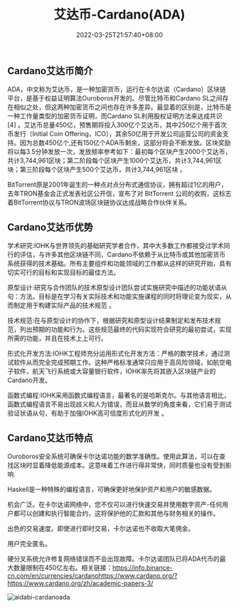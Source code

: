 ﻿---
weight: 
title: "艾达币-Cardano(ADA)"
description: "加密货币ADA是卡尔达诺（Cardano）协议的所属货币，卡尔达诺可用于发送和接收数字资金"
date: 2022-03-25T21:57:40+08:00
lastmod: 2022-7-15T15:58:21+08:00
draft: false
authors: ["DongShanQing"]
featuredImage: "aidabi-cardanoada.webp"
link: "https://cardano-cn.com/"
tags: ["数字代币","艾达币-Cardano(ADA)"]
categories: ["navigation"]
navigation: ["数字代币"]
lightgallery: true
toc: true
pinned: false
recommend: false
recommend1: false
---
## Cardano艾达币简介

ADA，中文称为艾达币，是一种加密货币，运行在卡尔达诺（Cardano）区块链平台，是基于权益证明算法Ouroboros开发的。尽管比特币和Cardano SL之间存在相似之处，但这两种加密货币之间也存在许多差异。最显着的区别是，比特币是一种工作量类型的加密货币证明，而Cardano SL利用股权证明方法来达成共识 [4] 。艾达币总量450亿，预售期将投入300亿个艾达币，其中250亿个用于首次币发行（Initial Coin Offering，ICO），其余50亿用于开发公司运营公司的资金支持。因为总数450亿个,还有150亿个ADA币剩余，这部分将会不断发放。区块奖励将以每3.5分钟发放一次，发放频率参考如下：最初每个区块产生2000个艾达币，共计3,744,961区块；第二阶段每个区块产生1000个艾达币，共计3,744,961区块；第三阶段每个区块产生500个艾达币，共计3,744,961区块 。

BitTorrent原是2001年诞生的一种点对点分布式通信协议，拥有超过1亿的用户，去年TRON基金会正式发表社区公开信，宣布了对 BitTorrent 公司的收购，这标志着BitTorrent协议与TRON波场区块链协议达成战略合作伙伴关系。

## Cardano艾达币优势

学术研究:IOHK与世界领先的基础研究学者合作，其中大多数工作都接受过学术同行的评估，与许多其他区块链不同，Cardano不依赖于从比特币或其他加密货币系统获得的技术基础。所有主要组件和功能领域的工作都从这样的研究开始，具有切实可行的目标和实现目标的最佳方法。

原型设计:研究与合作团队的技术原型设计团队尝试实施研究中描述的功能状语从句：方法。目标是在学习有关实际技术和功能实施课程的同时将理论变为现实，从而制定用于构建实际产品的技术规范 。

技术规范:在与原型设计的协作下，根据研究和原型设计结果制定和发布技术规范，列出预期的功能和行为。这些规范最终的代码实现符合研究的最初尝试，实现所需的功能，并且在技术上上可行。

形式化开发方法:IOHK工程师充分运用形式化开发方法：严格的数学技术，通过测试软件从而完全完成预期工作。这种严格标准通常只应用于高风险领域，如航空电子软件，航天飞行系统或大容量银行软件，IOHK率先将其嵌入区块链产业的Cardano开发。

函数式编程:IOHK采用函数式编程语言，最著名的是哈斯克尔。与其他语言相比，函数式编程语言不易出现歧义和人为错误，而且从数学的角度来看，它们易于测试验证状语从句，有助于加强IOHK高可信度形式化的开发 。

## Cardano艾达币特点

Ouroboros安全系统可确保卡尔达诺功能的数学准确性。使用此算法，可以在查找区块时显着降低能源成本。这意味着工作进行得非常快，同时质量也没有受到影响.

Haskell是一种特殊的编程语言，可确保更好地保护资产和用户的敏感数据。

机会广泛。在卡尔达诺网络中，您不仅可以进行快速交易并使用数字资产-任何用户都可以创建和执行智能合约，这将保护他的汇款和其他与财务相关的操作。

出色的交易速度。即使进行即时交易，卡尔达诺也不收取大笔佣金。

用户完全匿名。

硬分叉系统允许修复网络错误而不会出现故障。卡尔达诺团队已将ADA代币的最大数量限制在450亿左右。相关链接：https://info.binance-cn.com/en/currencies/cardanohttps://www.cardano.org/?https://www.cardano.org/zh/academic-papers-3/

![aidabi-cardanoada](C:\Users\Administrator\Desktop\7.15\aidabi-cardanoada\aidabi-cardanoada.webp)
